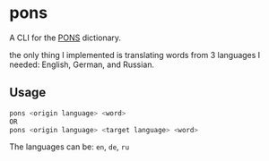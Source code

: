 # pons
A CLI for the [PONS](https://de.pons.com/) dictionary.

the only thing I implemented is translating words from 3 languages I needed: English, German, and Russian.

## Usage
```bash
pons <origin language> <word>
OR
pons <origin language> <target language> <word>
```
The languages can be: `en`, `de`, `ru`

